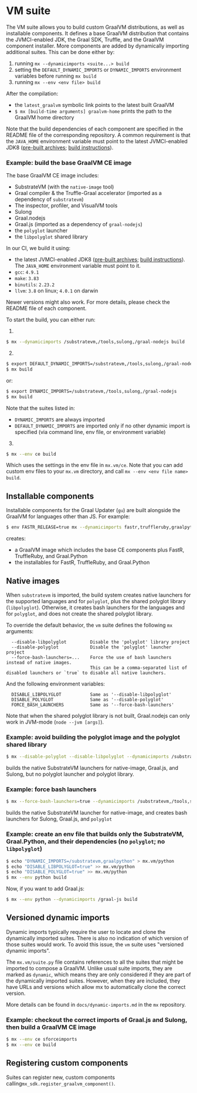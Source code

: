 # VM suite

The VM suite allows you to build custom GraalVM distributions, as well as installable components.
It defines a base GraalVM distribution that contains the JVMCI-enabled JDK, the Graal SDK, Truffle, and the GraalVM component installer.
More components are added by dynamically importing additional suites.
This can be done either by:
1. running `mx --dynamicimports <suite...> build`
2. setting the `DEFAULT_DYNAMIC_IMPORTS` or `DYNAMIC_IMPORTS` environment variables before running `mx build` 
3. running `mx --env <env file> build`

After the compilation:
- the `latest_graalvm` symbolic link points to the latest built GraalVM
- `$ mx [build-time arguments] graalvm-home` prints the path to the GraalVM home directory

Note that the build dependencies of each component are specified in the README file of the corresponding repository.
A common requirement is that the `JAVA_HOME` environment variable must point to the latest JVMCI-enabled JDK8 ([pre-built archives](https://github.com/graalvm/openjdk8-jvmci-builder/releases); [build instructions](https://github.com/graalvm/openjdk8-jvmci-builder)).


### Example: build the base GraalVM CE image
The base GraalVM CE image includes:
- SubstrateVM (with the `native-image` tool)
- Graal compiler & the Truffle-Graal accelerator (imported as a dependency of `substratevm`)
- The inspector, profiler, and VisualVM tools
- Sulong
- Graal.nodejs
- Graal.js (imported as a dependency of `graal-nodejs`)
- the `polyglot` launcher
- the `libpolyglot` shared library

In our CI, we build it using:
- the latest JVMCI-enabled JDK8 ([pre-built archives](https://github.com/graalvm/openjdk8-jvmci-builder/releases); [build instructions](https://github.com/graalvm/openjdk8-jvmci-builder)). The `JAVA_HOME` environment variable must point to it.
- `gcc`: `4.9.1`
- `make`: `3.83`
- `binutils`: `2.23.2`
- `llvm`: `3.8` on linux; `4.0.1` on darwin

Newer versions might also work. For more details, please check the README file of each component.

To start the build, you can either run:

1.
```bash
$ mx --dynamicimports /substratevm,/tools,sulong,/graal-nodejs build
```

2.
```bash
$ export DEFAULT_DYNAMIC_IMPORTS=/substratevm,/tools,sulong,/graal-nodejs
$ mx build
```
or:
```bash
$ export DYNAMIC_IMPORTS=/substratevm,/tools,sulong,/graal-nodejs
$ mx build
```
Note that the suites listed in:
- `DYNAMIC_IMPORTS` are always imported
- `DEFAULT_DYNAMIC_IMPORTS` are imported only if no other dynamic import is specified (via command line, env file, or environment variable)

3.
```bash
$ mx --env ce build
```
Which uses the settings in the env file in `mx.vm/ce`. Note that you can add custom env files to your `mx.vm` directory, and call `mx --env <env file name> build`.


## Installable components
Installable components for the Graal Updater (`gu`) are built alongside the GraalVM for languages other than JS.
For example:
```bash
$ env FASTR_RELEASE=true mx --dynamicimports fastr,truffleruby,graalpython,/substratevm build
```
creates:
- a GraalVM image which includes the base CE components plus FastR, TruffleRuby, and Graal.Python
- the installables for FastR, TruffleRuby, and Graal.Python


## Native images
When `substratevm` is imported, the build system creates native launchers for the supported languages and for `polyglot`, plus the shared polyglot library (`libpolyglot`).
Otherwise, it creates bash launchers for the languages and for `polyglot`, and does not create the shared polyglot library.

To override the default behavior, the `vm` suite defines the following `mx` arguments:
```
  --disable-libpolyglot         Disable the 'polyglot' library project
  --disable-polyglot            Disable the 'polyglot' launcher project
  --force-bash-launchers=...    Force the use of bash launchers instead of native images.
                                This can be a comma-separated list of disabled launchers or `true` to disable all native launchers.
```
And the following environment variables:
```
  DISABLE_LIBPOLYGLOT           Same as '--disable-libpolyglot'
  DISABLE_POLYGLOT              Same as '--disable-polyglot'
  FORCE_BASH_LAUNCHERS          Same as '--force-bash-launchers'
```

Note that when the shared polyglot library is not built, Graal.nodejs can only work in JVM-mode (`node --jvm [args]`). 


### Example: avoid building the polyglot image and the polyglot shared library

```bash
$ mx --disable-polyglot --disable-libpolyglot --dynamicimports /substratevm,/tools,sulong,/graal-js build
```
builds the native SubstrateVM launchers for native-image, Graal.js, and Sulong, but no polyglot launcher and polyglot library.


### Example: force bash launchers
```bash
$ mx --force-bash-launchers=true --dynamicimports /substratevm,/tools,sulong,/graal-nodejs
```
builds the native SubstrateVM launcher for native-image, and creates bash launchers for Sulong, Graal.js, and `polyglot`


### Example: create an env file that builds only the SubstrateVM, Graal.Python, and their dependencies (no `polyglot`; no `libpolyglot`)
```bash
$ echo "DYNAMIC_IMPORTS=/substratevm,graalpython" > mx.vm/python
$ echo "DISABLE_LIBPOLYGLOT=true" >> mx.vm/python
$ echo "DISABLE_POLYGLOT=true" >> mx.vm/python
$ mx --env python build
```
Now, if you want to add Graal.js:
```bash
$ mx --env python --dynamicimports /graal-js build
```


## Versioned dynamic imports
Dynamic imports typically require the user to locate and clone the dynamically imported suites.
There is also no indication of which version of those suites would work.
To avoid this issue, the `vm` suite uses "versioned dynamic imports".

The `mx.vm/suite.py` file contains references to all the suites that might be imported to compose a GraalVM.
Unlike usual suite imports, they are marked as `dynamic`, which means they are only considered if they are part of the dynamically imported suites.
However, when they are included, they have URLs and versions which allow mx to automatically clone the correct version.

More details can be found in `docs/dynamic-imports.md` in the `mx` repository.


### Example: checkout the correct imports of Graal.js and Sulong, then build a GraalVM CE image
```bash
$ mx --env ce sforceimports
$ mx --env ce build
```

## Registering custom components
Suites can register new, custom components calling`mx_sdk.register_graalvm_component()`.
